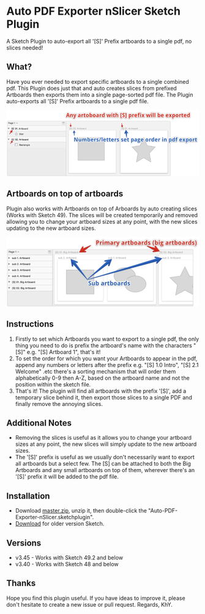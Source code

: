 # Auto PDF Exporter nSlicer Sketch Plugin
A Sketch Plugin to auto-export all '[S]' Prefix artboards to a single pdf, no slices needed!

## What?
Have you ever needed to export specific artboards to a single combined pdf. This Plugin does just that and auto creates slices from prefixed Artboards then exports them into a single page-sorted pdf file. The Plugin auto-exports all '[S]' Prefix artboards to a single pdf file. 

<img src="https://github.com/Atim33/autopdfexporter-sketch-plugin/blob/master/overview.png"></img>

## Artboards on top of artboards
Plugin also works with Artboards on top of Arboards by auto creating slices (Works with Sketch 49). The slices will be created temporarily and removed allowing you to change your artboard sizes at any point, with the new slices updating to the new artboard sizes.

<img src="https://github.com/Atim33/autopdfexporter-sketch-plugin/blob/master/overview2.png"></img>


## Instructions

<ol type="1">
  <li>Firstly to set which Artboards you want to export to a single pdf, the only thing you need to do is prefix the artboard's name with the characters "[S]" e.g. "[S] Artboard 1", that's it!</li>

  <li>To set the order for which you want your Artboards to appear in the pdf, append any numbers or letters after the prefix e.g. "[S] 1.0 Intro", "[S] 2.1 Welcome" .etc there's a sorting mechanism that will order them alphabetically 0-9 then A-Z, based on the artboard name and not the position within the sketch file.</li>

  <li>That's it! The plugin will find all artboards with the prefix '[S]', add a temporary slice behind it, then export those slices to a single PDF and finally remove the annoying slices.</li>
</ol>

## Additional Notes
<ul>
  <li>Removing the slices is useful as it allows you to change your artboard sizes at any point, the new slices will simply update to the new artboard sizes.</li>
  <li>The '[S]' prefix is useful as we usually don't necessarily want to export all artboards but a select few. The [S] can be attached to both the Big Artboards and any small artboards on top of them, wherever there's an '[S]' prefix it will be added to the pdf file.</li>
</ul>

## Installation
<ul>
  <li>Download <a href="https://github.com/Atim33/autopdfexporter-sketch-plugin/archive/master.zip">master.zip</a>, unzip it, then double-click the "Auto-PDF-Exporter-nSlicer.sketchplugin".</li>
  <li><a href="https://github.com/Atim33/autopdfexporter-sketch-plugin/releases">Download</a> for older version Sketch.</li>
</ul>

## Versions
<ul>
  <li>v3.45 - Works with Sketch 49.2 and below</li>
  <li>v3.40 - Works with Sketch 48 and below</li>
</ul>


## Thanks
Hope you find this plugin useful. If you have ideas to improve it, please don't hesitate to create a new issue or pull request. Regards, KhY.
